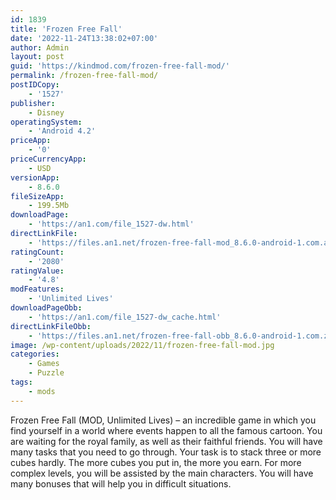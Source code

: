 ```yaml
---
id: 1839
title: 'Frozen Free Fall'
date: '2022-11-24T13:38:02+07:00'
author: Admin
layout: post
guid: 'https://kindmod.com/frozen-free-fall-mod/'
permalink: /frozen-free-fall-mod/
postIDCopy:
    - '1527'
publisher:
    - Disney
operatingSystem:
    - 'Android 4.2'
priceApp:
    - '0'
priceCurrencyApp:
    - USD
versionApp:
    - 8.6.0
fileSizeApp:
    - 199.5Mb
downloadPage:
    - 'https://an1.com/file_1527-dw.html'
directLinkFile:
    - 'https://files.an1.net/frozen-free-fall-mod_8.6.0-android-1.com.apk'
ratingCount:
    - '2080'
ratingValue:
    - '4.8'
modFeatures:
    - 'Unlimited Lives'
downloadPageObb:
    - 'https://an1.com/file_1527-dw_cache.html'
directLinkFileObb:
    - 'https://files.an1.net/frozen-free-fall-obb_8.6.0-android-1.com.zip'
image: /wp-content/uploads/2022/11/frozen-free-fall-mod.jpg
categories:
    - Games
    - Puzzle
tags:
    - mods
---
```


Frozen Free Fall (MOD, Unlimited Lives) – an incredible game in which you find yourself in a world where events happen to all the famous cartoon. You are waiting for the royal family, as well as their faithful friends. You will have many tasks that you need to go through. Your task is to stack three or more cubes hardly. The more cubes you put in, the more you earn. For more complex levels, you will be assisted by the main characters. You will have many bonuses that will help you in difficult situations.